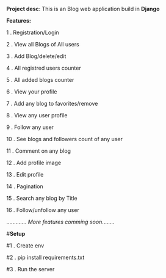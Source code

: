 **Project desc**:
This is an Blog web application build in **Django**


**Features:**

1 . Registration/Login

2 . View all Blogs of All users

3 . Add Blog/delete/edit

4 . All registred users counter 

5 . All added blogs counter

6 . View your profile

7 . Add any blog to favorites/remove

8 . View any user profile

9 . Follow any user

10 . See blogs and followers count of any user

11 . Comment on any blog

12 . Add profile image 

13 . Edit profile 

14 . Pagination 

15 . Search any blog by Title   

16 . Follow/unfollow any user
  
.............
_More features comming soon_........

#**Setup**

#1 . Create env

#2 .  pip install requirements.txt

#3 . Run the server